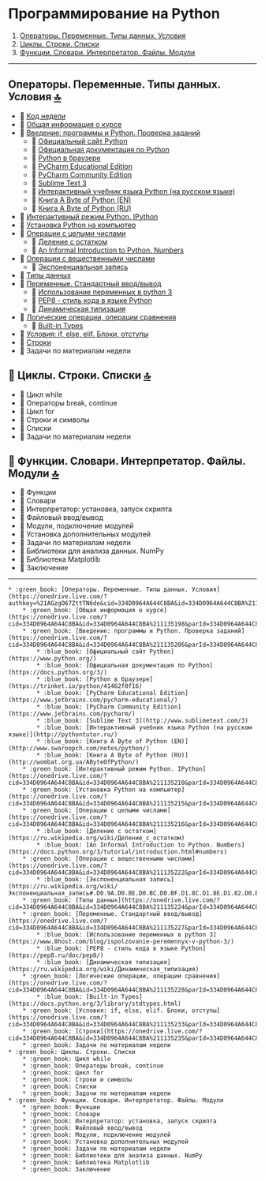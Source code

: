 <a id="content"></a>
# Программирование на Python

1. [Операторы. Переменные. Типы данных. Условия](#chapter_1)
2. [Циклы. Строки. Списки](#chapter_2)
3. [Функции. Словари. Интерпретатор. Файлы. Модули](#chapter_3)
---

<a id="chapter_1"></a>
## Операторы. Переменные. Типы данных. Условия [:top:](#content)
* :green_book: [Код недели](https://onedrive.live.com/?authkey=%21AGzgO67ZttTN6do&cid=334D0964A644C8BA&id=334D0964A644C8BA%211135171&parId=334D0964A644C8BA%211135161&o=OneUp)
* :green_book: [Общая информация о курсе](https://onedrive.live.com/?cid=334D0964A644C8BA&id=334D0964A644C8BA%211135198&parId=334D0964A644C8BA%211135161&o=OneUp)
* :green_book: [Введение: программы и Python. Проверка заданий](https://onedrive.live.com/?cid=334D0964A644C8BA&id=334D0964A644C8BA%211135206&parId=334D0964A644C8BA%211135161&o=OneUp)
	* :blue_book: [Официальный сайт Python](https://www.python.org/)
	* :blue_book: [Официальная документация по Python](https://docs.python.org/3/)
	* :blue_book: [Python в браузере](https://trinket.io/python/41462f0f16)
	* :blue_book: [PyCharm Educational Edition](https://www.jetbrains.com/pycharm-educational/)
	* :blue_book: [PyCharm Community Edition](https://www.jetbrains.com/pycharm/)
	* :blue_book: [Sublime Text 3](http://www.sublimetext.com/3)
	* :blue_book: [Интерактивный учебник языка Python (на русском языке)](http://pythontutor.ru/)
	* :blue_book: [Книга A Byte of Python (EN)](http://www.swaroopch.com/notes/python/)
	* :blue_book: [Книга A Byte of Python (RU)](http://wombat.org.ua/AByteOfPython/)
* :green_book: [Интерактивный режим Python. IPython](https://onedrive.live.com/?cid=334D0964A644C8BA&id=334D0964A644C8BA%211135210&parId=334D0964A644C8BA%211135161&o=OneUp)
* :green_book: [Установка Python на компьютер](https://onedrive.live.com/?cid=334D0964A644C8BA&id=334D0964A644C8BA%211135215&parId=334D0964A644C8BA%211135161&o=OneUp)
* :green_book: [Операции с целыми числами](https://onedrive.live.com/?cid=334D0964A644C8BA&id=334D0964A644C8BA%211135216&parId=334D0964A644C8BA%211135161&o=OneUp)
	* :blue_book: [Деление с остатком](https://ru.wikipedia.org/wiki/Деление_с_остатком)
	* :blue_book: [An Informal Introduction to Python. Numbers](https://docs.python.org/3/tutorial/introduction.html#numbers)
* :green_book: [Операции с вещественными числами](https://onedrive.live.com/?cid=334D0964A644C8BA&id=334D0964A644C8BA%211135222&parId=334D0964A644C8BA%211135161&o=OneUp)
	* :blue_book: [Экспоненциальная запись](https://ru.wikipedia.org/wiki/Экспоненциальная_запись#.D0.9A.D0.BE.D0.BC.D0.BF.D1.8C.D1.8E.D1.82.D0.B5.D1.80.D0.BD.D1.8B.D0.B9_.D1.81.D0.BF.D0.BE.D1.81.D0.BE.D0.B1_.D1.8D.D0.BA.D1.81.D0.BF.D0.BE.D0.BD.D0.B5.D0.BD.D1.86.D0.B8.D0.B0.D0.BB.D1.8C.D0.BD.D0.BE.D0.B9_.D0.B7.D0.B0.D0.BF.D0.B8.D1.81.D0.B8)
* :green_book: [Типы данных](https://onedrive.live.com/?cid=334D0964A644C8BA&id=334D0964A644C8BA%211135224&parId=334D0964A644C8BA%211135161&o=OneUp)
* :green_book: [Переменные. Стандартный ввод/вывод](https://onedrive.live.com/?cid=334D0964A644C8BA&id=334D0964A644C8BA%211135227&parId=334D0964A644C8BA%211135161&o=OneUp)
	* :blue_book: [Использование переменных в python 3](https://www.8host.com/blog/ispolzovanie-peremennyx-v-python-3/) 
	* :blue_book: [PEP8 - стиль кода в языке Python](https://pep8.ru/doc/pep8/)
	* :blue_book: [Динамическая типизация](https://ru.wikipedia.org/wiki/Динамическая_типизация)
* :green_book: [Логические операции, операции сравнения](https://onedrive.live.com/?cid=334D0964A644C8BA&id=334D0964A644C8BA%211135228&parId=334D0964A644C8BA%211135161&o=OneUp)
	* :blue_book: [Built-in Types](https://docs.python.org/3/library/stdtypes.html)
* :green_book: [Условия: if, else, elif. Блоки, отступы](https://onedrive.live.com/?cid=334D0964A644C8BA&id=334D0964A644C8BA%211135233&parId=334D0964A644C8BA%211135161&o=OneUp)
* :green_book: [Строки](https://onedrive.live.com/?cid=334D0964A644C8BA&id=334D0964A644C8BA%211135235&parId=334D0964A644C8BA%211135161&o=OneUp)
* :green_book: Задачи по материалам недели
## :green_book: Циклы. Строки. Списки [:top:](#content)
* :green_book: Цикл while
* :green_book: Операторы break, continue
* :green_book: Цикл for
* :green_book: Строки и символы
* :green_book: Списки
* :green_book: Задачи по материалам недели
## :green_book: Функции. Словари. Интерпретатор. Файлы. Модули [:top:](#content)
* :green_book: Функции
* :green_book: Словари
* :green_book: Интерпретатор: установка, запуск скрипта
* :green_book: Файловый ввод/вывод
* :green_book: Модули, подключение модулей
* :green_book: Установка дополнительных модулей
* :green_book: Задачи по материалам недели
* :green_book: Библиотеки для анализа данных. NumPy
* :green_book: Библиотека Matplotlib
* :green_book: Заключение

---

	* :green_book: [Операторы. Переменные. Типы данных. Условия](https://onedrive.live.com/?authkey=%21AGzgO67ZttTN6do&cid=334D0964A644C8BA&id=334D0964A644C8BA%211135171&parId=334D0964A644C8BA%211135161&o=OneUp)
		* :green_book: [Общая информация о курсе](https://onedrive.live.com/?cid=334D0964A644C8BA&id=334D0964A644C8BA%211135198&parId=334D0964A644C8BA%211135161&o=OneUp)
		* :green_book: [Введение: программы и Python. Проверка заданий](https://onedrive.live.com/?cid=334D0964A644C8BA&id=334D0964A644C8BA%211135206&parId=334D0964A644C8BA%211135161&o=OneUp)
			* :blue_book: [Официальный сайт Python](https://www.python.org/)
			* :blue_book: [Официальная документация по Python](https://docs.python.org/3/)
			* :blue_book: [Python в браузере](https://trinket.io/python/41462f0f16)
			* :blue_book: [PyCharm Educational Edition](https://www.jetbrains.com/pycharm-educational/)
			* :blue_book: [PyCharm Community Edition](https://www.jetbrains.com/pycharm/)
			* :blue_book: [Sublime Text 3](http://www.sublimetext.com/3)
			* :blue_book: [Интерактивный учебник языка Python (на русском языке)](http://pythontutor.ru/)
			* :blue_book: [Книга A Byte of Python (EN)](http://www.swaroopch.com/notes/python/)
			* :blue_book: [Книга A Byte of Python (RU)](http://wombat.org.ua/AByteOfPython/)
		* :green_book: [Интерактивный режим Python. IPython](https://onedrive.live.com/?cid=334D0964A644C8BA&id=334D0964A644C8BA%211135210&parId=334D0964A644C8BA%211135161&o=OneUp)
		* :green_book: [Установка Python на компьютер](https://onedrive.live.com/?cid=334D0964A644C8BA&id=334D0964A644C8BA%211135215&parId=334D0964A644C8BA%211135161&o=OneUp)
		* :green_book: [Операции с целыми числами](https://onedrive.live.com/?cid=334D0964A644C8BA&id=334D0964A644C8BA%211135216&parId=334D0964A644C8BA%211135161&o=OneUp)
			* :blue_book: [Деление с остатком](https://ru.wikipedia.org/wiki/Деление_с_остатком)
			* :blue_book: [An Informal Introduction to Python. Numbers](https://docs.python.org/3/tutorial/introduction.html#numbers)
		* :green_book: [Операции с вещественными числами](https://onedrive.live.com/?cid=334D0964A644C8BA&id=334D0964A644C8BA%211135222&parId=334D0964A644C8BA%211135161&o=OneUp)
			* :blue_book: [Экспоненциальная запись](https://ru.wikipedia.org/wiki/Экспоненциальная_запись#.D0.9A.D0.BE.D0.BC.D0.BF.D1.8C.D1.8E.D1.82.D0.B5.D1.80.D0.BD.D1.8B.D0.B9_.D1.81.D0.BF.D0.BE.D1.81.D0.BE.D0.B1_.D1.8D.D0.BA.D1.81.D0.BF.D0.BE.D0.BD.D0.B5.D0.BD.D1.86.D0.B8.D0.B0.D0.BB.D1.8C.D0.BD.D0.BE.D0.B9_.D0.B7.D0.B0.D0.BF.D0.B8.D1.81.D0.B8)
		* :green_book: [Типы данных](https://onedrive.live.com/?cid=334D0964A644C8BA&id=334D0964A644C8BA%211135224&parId=334D0964A644C8BA%211135161&o=OneUp)
		* :green_book: [Переменные. Стандартный ввод/вывод](https://onedrive.live.com/?cid=334D0964A644C8BA&id=334D0964A644C8BA%211135227&parId=334D0964A644C8BA%211135161&o=OneUp)
			* :blue_book: [Использование переменных в python 3](https://www.8host.com/blog/ispolzovanie-peremennyx-v-python-3/) 
			* :blue_book: [PEP8 - стиль кода в языке Python](https://pep8.ru/doc/pep8/)
			* :blue_book: [Динамическая типизация](https://ru.wikipedia.org/wiki/Динамическая_типизация)
		* :green_book: [Логические операции, операции сравнения](https://onedrive.live.com/?cid=334D0964A644C8BA&id=334D0964A644C8BA%211135228&parId=334D0964A644C8BA%211135161&o=OneUp)
			* :blue_book: [Built-in Types](https://docs.python.org/3/library/stdtypes.html)
		* :green_book: [Условия: if, else, elif. Блоки, отступы](https://onedrive.live.com/?cid=334D0964A644C8BA&id=334D0964A644C8BA%211135233&parId=334D0964A644C8BA%211135161&o=OneUp)
		* :green_book: [Строки](https://onedrive.live.com/?cid=334D0964A644C8BA&id=334D0964A644C8BA%211135235&parId=334D0964A644C8BA%211135161&o=OneUp)
		* :green_book: Задачи по материалам недели
	* :green_book: Циклы. Строки. Списки
		* :green_book: Цикл while
		* :green_book: Операторы break, continue
		* :green_book: Цикл for
		* :green_book: Строки и символы
		* :green_book: Списки
		* :green_book: Задачи по материалам недели
	* :green_book: Функции. Словари. Интерпретатор. Файлы. Модули
		* :green_book: Функции
		* :green_book: Словари
		* :green_book: Интерпретатор: установка, запуск скрипта
		* :green_book: Файловый ввод/вывод
		* :green_book: Модули, подключение модулей
		* :green_book: Установка дополнительных модулей
		* :green_book: Задачи по материалам недели
		* :green_book: Библиотеки для анализа данных. NumPy
		* :green_book: Библиотека Matplotlib
		* :green_book: Заключение
